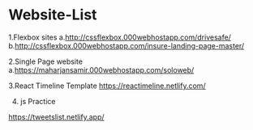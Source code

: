 # Website-List

1.Flexbox sites 
  a.http://cssflexbox.000webhostapp.com/drivesafe/
  b.http://cssflexbox.000webhostapp.com/insure-landing-page-master/
  
  
2.Single Page website 
  a.https://maharjansamir.000webhostapp.com/soloweb/
  
3.React Timeline Template
 https://reactimeline.netlify.com/
 
4. js Practice

https://tweetslist.netlify.app/

